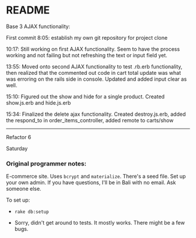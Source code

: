# README

Base 3 AJAX functionality:

First commit 8:05:
establish my own git repository for project clone

10:17:
Still working on first AJAX functionality.  Seem to have the process working and not failing but not refreshing the text or input field yet.

13:55:
Moved onto second AJAX functionality to test .rb.erb functionality, then realized that the commented out code in cart total update was what was erroring on the rails side in console.
Updated and added input clear as well.

15:10:
Figured out the show and hide for a single product.  Created show.js.erb and hide.js.erb

15:34:
Finalized the delete ajax functionality.  Created destroy.js.erb, added the respond_to in order_items_controller, added remote to carts/show
 ___________________________________________________
Refactor 6

Saturday



### Original programmer notes:

E-commerce site. Uses `bcrypt` and `materialize`. There's a seed file. Set up your own admin. If you have questions, I'll be in Bali with no email. Ask someone else.

To set up:

* `rake db:setup`

* Sorry, didn't get around to tests. It mostly works. There might be a few bugs.
